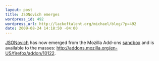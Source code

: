 ```yaml
--- 
layout: post
title: JSONovich emerges
wordpress_id: 492
wordpress_url: http://lackoftalent.org/michael/blog/?p=492
date: 2009-08-24 14:18:50 -04:00
---
```

<a href="http://lackoftalent.org/michael/blog/json-in-firefox/">JSONovich</a> has now emerged from the Mozilla Add-ons <a href="http://lackoftalent.org/michael/blog/2008/12/23/jsonovich-in-the-sandbox/">sandbox</a> and is available to the masses: <a href="http://addons.mozilla.org/en-US/firefox/addon/10122">http://addons.mozilla.org/en-US/firefox/addon/10122</a>.
